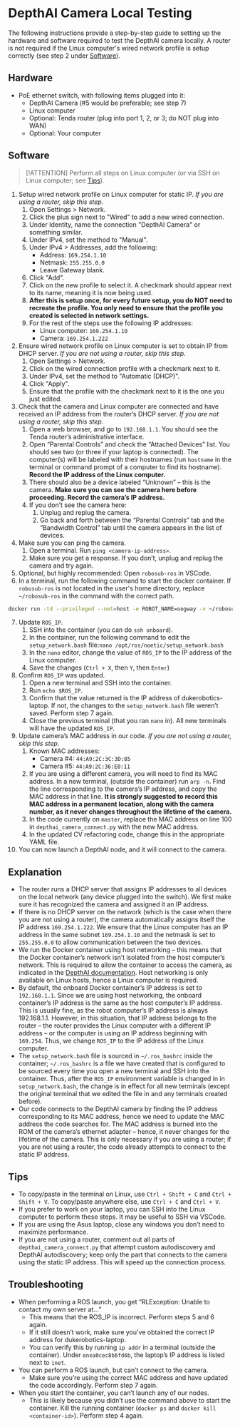 # DepthAI Camera Local Testing

The following instructions provide a step-by-step guide to setting up the hardware and software required to test the DepthAI camera locally. A router is not required if the Linux computer's wired network profile is setup correctly (see step 2 under [Software](#software)).

## Hardware
* PoE ethernet switch, with following items plugged into it:
    * DepthAI Camera (#5 would be preferable; see step 7)
    * Linux computer
    * Optional: Tenda router (plug into port 1, 2, or 3; do NOT plug into WAN)
    * Optional: Your computer

## Software

> [!ATTENTION]
> Perform all steps on Linux computer (or via SSH on Linux computer; see [Tips](#tips)).

1. Setup wired network profile on Linux computer for static IP. *If you are using a router, skip this step.*
    1. Open Settings > Network.
    2. Click the plus sign next to "Wired" to add a new wired connection.
    3. Under Identity, name the connection "DepthAI Camera" or something similar.
    4. Under IPv4, set the method to "Manual".
    5. Under IPv4 > Addresses, add the following:
        * Address: `169.254.1.10`
        * Netmask: `255.255.0.0`
        * Leave Gateway blank.
    6. Click "Add".
    7. Click on the new profile to select it. A checkmark should appear next to its name, meaning it is now being used.
    8. **After this is setup once, for every future setup, you do NOT need to recreate the profile. You only need to ensure that the profile you created is selected in network settings.**
    8. For the rest of the steps use the following IP addresses:
        * Linux computer: `169.254.1.10`
        * Camera: `169.254.1.222`
2. Ensure wired network profile on Linux computer is set to obtain IP from DHCP server. *If you are not using a router, skip this step.*
    1. Open Settings > Network.
    2. Click on the wired connection profile with a checkmark next to it.
    3. Under IPv4, set the method to "Automatic (DHCP)".
    4. Click "Apply".
    5. Ensure that the profile with the checkmark next to it is the one you just edited.
3. Check that the camera and Linux computer are connected and have received an IP address from the router’s DHCP server. *If you are not using a router, skip this step.*
    1. Open a web browser, and go to `192.168.1.1`. You should see the Tenda router’s administrative interface.
    2. Open “Parental Controls” and check the “Attached Devices” list. You should see two (or three if your laptop is connected). The computer(s) will be labeled with their hostnames (run `hostname` in the terminal or command prompt of a computer to find its hostname). **Record the IP address of the Linux computer.**
    3. There should also be a device labeled “Unknown” – this is the camera. **Make sure you can see the camera here before proceeding. Record the camera’s IP address.**
    4. If you don’t see the camera here:
        1. Unplug and replug the camera.
        2. Go back and forth between the “Parental Controls” tab and the “Bandwidth Control” tab until the camera appears in the list of devices.
4. Make sure you can ping the camera.
    1. Open a terminal. Run `ping <camera-ip-address>`.
    2. Make sure you get a response. If you don’t, unplug and replug the camera and try again.
5. Optional, but highly recommended: Open `robosub-ros` in VSCode.
6. In a terminal, run the following command to start the docker container. If `robosub-ros` is not located in the user's home directory, replace `~/robosub-ros` in the command with the correct path.
```bash
docker run -td --privileged --net=host -e ROBOT_NAME=oogway -v ~/robosub-ros:/root/dev/robosub-ros -v /dev:/dev dukerobotics/robosub-ros:onboard
```
7. Update `ROS_IP`.
    1. SSH into the container (you can do `ssh onboard`).
    2. In the container, run the following command to edit the `setup_network.bash` file:`nano /opt/ros/noetic/setup_network.bash`
    3. In the `nano` editor, change the value of `ROS_IP` to the IP address of the Linux computer.
    4. Save the changes (`Ctrl + X`, then `Y`, then `Enter`)
8. Confirm `ROS_IP` was updated.
    1. Open a new terminal and SSH into the container.
    2. Run `echo $ROS_IP`.
    3. Confirm that the value returned is the IP address of dukerobotics-laptop. If not, the changes to the `setup_network.bash` file weren’t saved. Perform step 7 again.
    4. Close the previous terminal (that you ran `nano` in). All new terminals will have the updated `ROS_IP`.
9. Update camera’s MAC address in our code. *If you are not using a router, skip this step.*
    1. Known MAC addresses:
        - Camera #4: `44:A9:2C:3C:3D:85`
        - Camera #5: `44:A9:2C:36:E0:11`
    2. If you are using a different camera, you will need to find its MAC address. In a new terminal, (outside the container) run `arp -n`. Find the line corresponding to the camera’s IP address, and copy the MAC address in that line. **It is strongly suggested to record this MAC address in a permanent location, along with the camera number, as it never changes throughout the lifetime of the camera.**
    3. In the code currently on `master`, replace the MAC address on line 100 in `depthai_camera_connect.py` with the new MAC address.
    4. In the updated CV refactoring code, change this in the appropriate YAML file.
10. You can now launch a DepthAI node, and it will connect to the camera.

## Explanation
- The router runs a DHCP server that assigns IP addresses to all devices on the local network (any device plugged into the switch). We first make sure it has recognized the camera and assigned it an IP address.
- If there is no DHCP server on the network (which is the case when there you are not using a router), the camera automatically assigns itself the IP address `169.254.1.222`. We ensure that the Linux computer has an IP address in the same subnet `169.254.1.10` and the netmask is set to `255.255.0.0` to allow communication between the two devices.
- We run the Docker container using host networking – this means that the Docker container’s network isn’t isolated from the host computer’s network. This is required to allow the container to access the camera, as indicated in the [DepthAI documentation](https://docs.luxonis.com/projects/api/en/latest/install/#docker). Host networking is only available on Linux hosts, hence a Linux computer is required.
- By default, the onboard Docker container’s IP address is set to `192.168.1.1`. Since we are using host networking, the onboard container’s IP address is the same as the host computer’s IP address. This is usually fine, as the robot computer’s IP address is always 192.168.1.1. However, in this situation, that IP address belongs to the router – the router provides the Linux computer with a different IP address – or the computer is using an IP address beginning with `169.254`. Thus, we change `ROS_IP` to the IP address of the Linux computer.
- The `setup_network.bash` file is sourced in `~/.ros_bashrc` inside the container; `~/.ros_bashrc` is a file we have created that is configured to be sourced every time you open a new terminal and SSH into the container. Thus, after the `ROS_IP` environment variable is changed in in `setup_network.bash`, the change is in effect for all new terminals (except the original terminal that we edited the file in and any terminals created before).
- Our code connects to the DepthAI camera by finding the IP address corresponding to its MAC address, hence we need to update the MAC address the code searches for. The MAC address is burned into the ROM of the camera’s ethernet adapter – hence, it never changes for the lifetime of the camera. This is only necessary if you are using a router; if you are not using a router, the code already attempts to connect to the static IP address.

## Tips
- To copy/paste in the terminal on Linux, use `Ctrl + Shift + C` and `Ctrl + Shift + V`. To copy/paste anywhere else, use `Ctrl + C` and `Ctrl + V`.
- If you prefer to work on your laptop, you can SSH into the Linux computer to perform these steps. It may be useful to SSH via VSCode.
- If you are using the Asus laptop, close any windows you don’t need to maximize performance.
- If you are not using a router, comment out all parts of `depthai_camera_connect.py` that attempt custom autodiscovery and DepthAI autodiscovery; keep only the part that connects to the camera using the static IP address. This will speed up the connection process.

## Troubleshooting
- When performing a ROS launch, you get “RLException: Unable to contact my own server at…”
    - This means that the ROS_IP is incorrect. Perform steps 5 and 6 again.
    - If it still doesn’t work, make sure you’ve obtained the correct IP address for dukerobotics-laptop.
    - You can verify this by running `ip addr` in a terminal (outside the container). Under `enxa0cec8b6fd6b`, the laptop’s IP address is listed next to `inet`.
- You can perform a ROS launch, but can’t connect to the camera.
    - Make sure you’re using the correct MAC address and have updated the code accordingly. Perform step 7 again.
- When you start the container, you can’t launch any of our nodes.
    - This is likely because you didn’t use the command above to start the container. Kill the running container (`docker ps` and `docker kill <container-id>`). Perform step 4 again.
